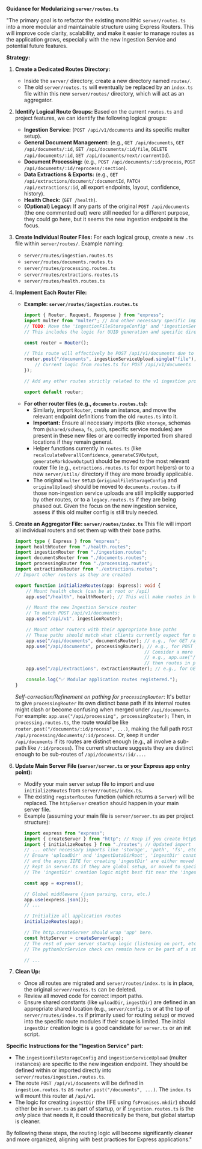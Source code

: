 **Guidance for Modularizing `server/routes.ts`**

"The primary goal is to refactor the existing monolithic `server/routes.ts` into a more modular and maintainable structure using Express Routers. This will improve code clarity, scalability, and make it easier to manage routes as the application grows, especially with the new Ingestion Service and potential future features.

**Strategy:**

1.  **Create a Dedicated Routes Directory:**
    *   Inside the `server/` directory, create a new directory named `routes/`.
    *   The old `server/routes.ts` will eventually be replaced by an `index.ts` file within this new `server/routes/` directory, which will act as an aggregator.

2.  **Identify Logical Route Groups:**
    Based on the current `routes.ts` and project features, we can identify the following logical groups:
    *   **Ingestion Service:** (`POST /api/v1/documents` and its specific multer setup).
    *   **General Document Management:** (e.g., `GET /api/documents`, `GET /api/documents/:id`, `GET /api/documents/:id/file`, `DELETE /api/documents/:id`, `GET /api/documents/next/:currentId`).
    *   **Document Processing:** (e.g., `POST /api/documents/:id/process`, `POST /api/documents/:id/reprocess/:section`).
    *   **Data Extractions & Exports:** (e.g., `GET /api/extractions/document/:documentId`, `PATCH /api/extractions/:id`, all export endpoints, layout, confidence, history).
    *   **Health Check:** (`GET /health`).
    *   **(Optional) Legacy:** If any parts of the original `POST /api/documents` (the one commented out) were still needed for a different purpose, they could go here, but it seems the new ingestion endpoint is the focus.

3.  **Create Individual Router Files:**
    For each logical group, create a new `.ts` file within `server/routes/`. Example naming:
    *   `server/routes/ingestion.routes.ts`
    *   `server/routes/documents.routes.ts`
    *   `server/routes/processing.routes.ts`
    *   `server/routes/extractions.routes.ts`
    *   `server/routes/health.routes.ts`

4.  **Implement Each Router File:**
    *   **Example: `server/routes/ingestion.routes.ts`**
        ```typescript
        import { Router, Request, Response } from "express";
        import multer from "multer"; // And other necessary specific imports
        // TODO: Move the 'ingestionFileStorageConfig' and 'ingestionServiceUpload' multer setup here.
        // This includes the logic for UUID generation and specific directory creation under 'data/ingest'.

        const router = Router();

        // This route will effectively be POST /api/v1/documents due to how it's mounted later
        router.post("/documents", ingestionServiceUpload.single("file"), async (req: Request, res: Response) => {
            // Current logic from routes.ts for POST /api/v1/documents
        });

        // Add any other routes strictly related to the v1 ingestion process if they arise.

        export default router;
        ```
    *   **For other router files (e.g., `documents.routes.ts`):**
        *   Similarly, import `Router`, create an instance, and move the relevant endpoint definitions from the old `routes.ts` into it.
        *   **Important:** Ensure all necessary imports (like `storage`, schemas from `@shared/schema`, `fs`, `path`, specific service modules) are present in these new files or are correctly imported from shared locations if they remain general.
        *   Helper functions currently in `routes.ts` (like `recalculateOverallConfidence`, `generateCSVOutput`, `generateMarkdownOutput`) should be moved to the most relevant router file (e.g., `extractions.routes.ts` for export helpers) or to a new `server/utils/` directory if they are more broadly applicable.
        *   The original `multer` setup (`originalFileStorageConfig` and `originalUpload`) should be moved to `documents.routes.ts` if those non-ingestion service uploads are still implicitly supported by other routes, or to a `legacy.routes.ts` if they are being phased out. Given the focus on the new ingestion service, assess if this old multer config is still truly needed.

5.  **Create an Aggregator File: `server/routes/index.ts`**
    This file will import all individual routers and set them up with their base paths.
    ```typescript
    import type { Express } from "express";
    import healthRouter from "./health.routes";
    import ingestionRouter from "./ingestion.routes";
    import documentsRouter from "./documents.routes";
    import processingRouter from "./processing.routes";
    import extractionsRouter from "./extractions.routes";
    // Import other routers as they are created

    export function initializeRoutes(app: Express): void {
        // Mount health check (can be at root or /api)
        app.use("/health", healthRouter); // This will make routes in health.routes.ts available under /health

        // Mount the new Ingestion Service router
        // To match POST /api/v1/documents:
        app.use("/api/v1", ingestionRouter);

        // Mount other routers with their appropriate base paths
        // These paths should match what clients currently expect for non-ingestion routes.
        app.use("/api/documents", documentsRouter); // e.g., for GET /api/documents/:id
        app.use("/api/documents", processingRouter); // e.g., for POST /api/documents/:id/process. Careful with path overlaps.
                                                    // Consider a more distinct path like /api/processing for processingRouter
                                                    // e.g., app.use("/api/processing", processingRouter)
                                                    // then routes in processing.routes.ts would be like router.post("/documents/:id/process", ...)
        app.use("/api/extractions", extractionsRouter); // e.g., for GET /api/extractions/document/:documentId

        console.log("✅ Modular application routes registered.");
    }
    ```
    *Self-correction/Refinement on pathing for `processingRouter`:* It's better to give `processingRouter` its own distinct base path if its internal routes might clash or become confusing when merged under `/api/documents`. For example:
    `app.use("/api/processing", processingRouter);`
    Then, in `processing.routes.ts`, the route would be like `router.post("/documents/:id/process", ...)`, making the full path `POST /api/processing/documents/:id/process`. Or, keep it under `/api/documents` if its routes are distinct enough (e.g., all involve a sub-path like `/:id/process`). The current structure suggests they are distinct enough to be sub-routes of `/api/documents/:id/...`.

6.  **Update Main Server File (`server/server.ts` or your Express app entry point):**
    *   Modify your main server setup file to import and use `initializeRoutes` from `server/routes/index.ts`.
    *   The existing `registerRoutes` function (which returns a `Server`) will be replaced. The `httpServer` creation should happen in your main server file.
    *   Example (assuming your main file is `server/server.ts` as per project structure):
        ```typescript
        import express from "express";
        import { createServer } from "http"; // Keep if you create httpServer here
        import { initializeRoutes } from "./routes"; // Updated import
        // ... other necessary imports like 'storage', 'path', 'fs', etc.
        // Ensure 'uploadDir' and 'ingestDataDirRoot', 'ingestDir' constants,
        // and the async IIFE for creating 'ingestDir' are either moved to a config file,
        // kept in server.ts if they are global setup, or moved to specific route files if local.
        // The 'ingestDir' creation logic might best fit near the 'ingestion.routes.ts' or a startup script.

        const app = express();

        // Global middleware (json parsing, cors, etc.)
        app.use(express.json());
        // ...

        // Initialize all application routes
        initializeRoutes(app);

        // The http.createServer should wrap 'app' here.
        const httpServer = createServer(app);
        // The rest of your server startup logic (listening on port, etc.)
        // The pythonOcrService check can remain here or be part of a startup script.

        // ...
        ```

7.  **Clean Up:**
    *   Once all routes are migrated and `server/routes/index.ts` is in place, the original `server/routes.ts` can be deleted.
    *   Review all moved code for correct import paths.
    *   Ensure shared constants (like `uploadDir`, `ingestDir`) are defined in an appropriate shared location (e.g., `server/config.ts` or at the top of `server/routes/index.ts` if primarily used for routing setup) or moved into the specific route modules if their scope is limited. The initial `ingestDir` creation logic is a good candidate for `server.ts` or an init script.

**Specific Instructions for the "Ingestion Service" part:**

*   The `ingestionFileStorageConfig` and `ingestionServiceUpload` (multer instances) are specific to the new ingestion endpoint. They should be defined within or imported directly into `server/routes/ingestion.routes.ts`.
*   The route `POST /api/v1/documents` will be defined in `ingestion.routes.ts` as `router.post("/documents", ...)`. The `index.ts` will mount this router at `/api/v1`.
*   The logic for creating `ingestDir` (the IIFE using `fsPromises.mkdir`) should either be in `server.ts` as part of startup, or if `ingestion.routes.ts` is the *only* place that needs it, it could theoretically be there, but global startup is cleaner.

By following these steps, the routing logic will become significantly cleaner and more organized, aligning with best practices for Express applications."